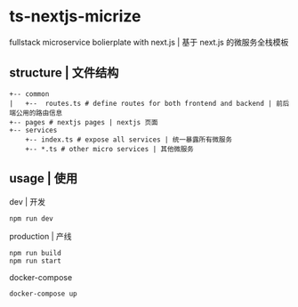 # ts-nextjs-micrize
fullstack microservice bolierplate with next.js | 基于 next.js 的微服务全栈模板

## structure | 文件结构

```
+-- common
|   +--  routes.ts # define routes for both frontend and backend | 前后端公用的路由信息
+-- pages # nextjs pages | nextjs 页面
+-- services
    +-- index.ts # expose all services | 统一暴露所有微服务
    +-- *.ts # other micro services | 其他微服务
```

## usage | 使用

dev | 开发

```
npm run dev
```

production | 产线

```
npm run build
npm run start
```

docker-compose

```
docker-compose up
```
